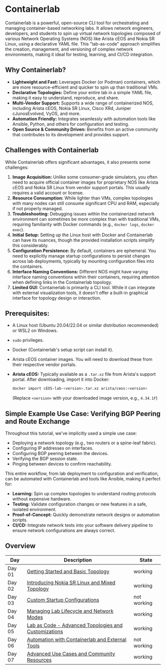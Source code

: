 # Containerlab
Containerlab is a powerful, open-source CLI tool for orchestrating and managing container-based networking labs. It allows network engineers, developers, and students to spin up virtual network topologies composed of various Network Operating Systems (NOS) like Arista cEOS and Nokia SR Linux, using a declarative YAML file. This "lab-as-code" approach simplifies the creation, management, and versioning of complex network environments, making it ideal for testing, learning, and CI/CD integration.

## **Why Containerlab?**

  * **Lightweight and Fast:** Leverages Docker (or Podman) containers, which are more resource-efficient and quicker to spin up than traditional VMs.
  * **Declarative Topologies:** Define your entire lab in a simple YAML file, making it easy to understand, reproduce, and share.
  * **Multi-Vendor Support:** Supports a wide range of containerized NOS, including Arista cEOS, Nokia SR Linux, Cisco XRd, Juniper cJunosEvolved, VyOS, and more.
  * **Automation Friendly:** Integrates seamlessly with automation tools like Ansible, Python, and others for configuration and testing.
  * **Open Source & Community Driven:** Benefits from an active community that contributes to its development and provides support.

## Challenges with Containerlab

While Containerlab offers significant advantages, it also presents some challenges:

1.  **Image Acquisition:** Unlike some consumer-grade simulators, you often need to acquire official container images for proprietary NOS like Arista cEOS and Nokia SR Linux from vendor support portals. This usually requires a valid account or license.
2.  **Resource Consumption:** While lighter than VMs, complex topologies with many nodes can still consume significant CPU and RAM, especially if not properly managed.
3.  **Troubleshooting:** Debugging issues within the containerized network environment can sometimes be more complex than with traditional VMs, requiring familiarity with Docker commands (e.g., `docker logs`, `docker exec`).
4.  **Initial Setup:** Setting up the Linux host with Docker and Containerlab can have its nuances, though the provided installation scripts simplify this considerably.
5.  **Configuration Persistence:** By default, containers are ephemeral. You need to explicitly manage startup configurations to persist changes across lab deployments, typically by mounting configuration files into the containers.
6.  **Interface Naming Conventions:** Different NOS might have varying interface naming conventions within their containers, requiring attention when defining links in the Containerlab topology.
7.  **Limited GUI:** Containerlab is primarily a CLI tool. While it can integrate with external visualization tools, it doesn't offer a built-in graphical interface for topology design or interaction.

## **Prerequisites:**

* A Linux host (Ubuntu 20.04/22.04 or similar distribution recommended) or WSL2 on Windows.

* `sudo` privileges.

* Docker (Containerlab's setup script can install it).

* Arista cEOS container images. You will need to download these from their respective vendor portals.

* **Arista cEOS:** Typically available as a `.tar.xz` file from Arista's support portal. After downloading, import it into Docker:
  ```bash
  docker import cEOS-lab-<version>.tar.xz arista/ceos:<version>
  ```
  (Replace `<version>` with your downloaded image version, e.g., `4.34.1F`)
  
## **Simple Example Use Case: Verifying BGP Peering and Route Exchange**

Throughout this tutorial, we've implicitly used a simple use case:

  * Deploying a network topology (e.g., two routers or a spine-leaf fabric).
  * Configuring IP addresses on interfaces.
  * Configuring BGP peering between the devices.
  * Verifying the BGP session state.
  * Pinging between devices to confirm reachability.

This entire workflow, from lab deployment to configuration and verification, can be automated with Containerlab and tools like Ansible, making it perfect for:

  * **Learning:** Spin up complex topologies to understand routing protocols without expensive hardware.
  * **Testing:** Validate configuration changes or new features in a safe, isolated environment.
  * **Proof-of-Concept:** Quickly demonstrate network designs or automation scripts.
  * **CI/CD:** Integrate network tests into your software delivery pipeline to ensure network configurations are always correct.


## Overview
| Day | Description | State |
| ----- | ----- | ----- |
| Day 01 | [Getting Started and Basic Topology](/Topics/Containerization/Containerlab/Challenges/Day-01.md) | working |
| Day 02 | [Introducing Nokia SR Linux and Mixed Topology](/Topics/Containerization/Containerlab/Challenges/Day-02.md) | working |
| Day 03 | [Custom Startup Configurations](/Topics/Containerization/Containerlab/Challenges/Day-03.md) | not working |
| Day 04 | [Managing Lab Lifecycle and Network Modes](/Topics/Containerization/Containerlab/Challenges/Day-04.md) | working |
| Day 05 | [Lab as Code - Advanced Topologies and Customizations](/Topics/Containerization/Containerlab/Challenges/Day-05.md) | working |
| Day 06 | [Automation with Containerlab and External Tools](/Topics/Containerization/Containerlab/Challenges/Day-06.md) | not working |
| Day 07 | [Advanced Use Cases and Community Resources](/Topics/Containerization/Containerlab/Challenges/Day-07.md) | working |
